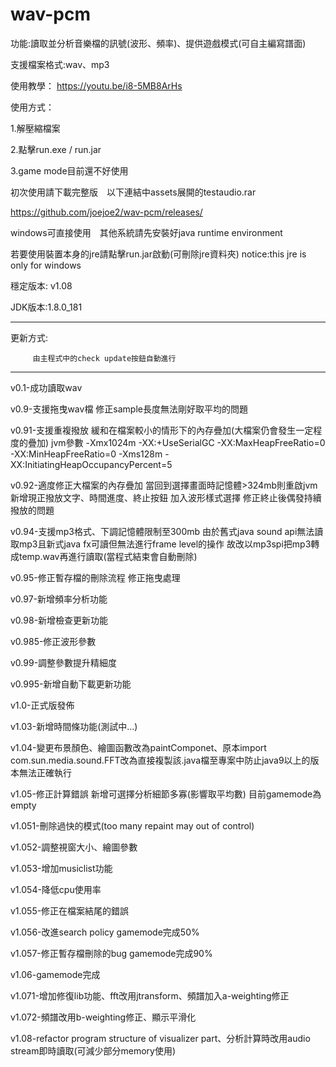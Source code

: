 # wav-pcm

功能:讀取並分析音樂檔的訊號(波形、頻率)、提供遊戲模式(可自主編寫譜面)

支援檔案格式:wav、mp3

使用教學： https://youtu.be/i8-5MB8ArHs

使用方式：

  1.解壓縮檔案

  2.點擊run.exe / run.jar
  
  3.game mode目前還不好使用

初次使用請下載完整版　以下連結中assets展開的testaudio.rar

https://github.com/joejoe2/wav-pcm/releases/

windows可直接使用　其他系統請先安裝好java runtime environment

若要使用裝置本身的jre請點擊run.jar啟動(可刪除jre資料夾)
notice:this jre is only for windows


穩定版本: v1.08

JDK版本:1.8.0_181

----------------------------------------------------------------------------------------------------------------------------------------
更新方式:
         
         由主程式中的check update按鈕自動進行

--------------------------------------------------------------------------------------------------------------------------------------
v0.1-成功讀取wav

v0.9-支援拖曳wav檔 修正sample長度無法剛好取平均的問題

v0.91-支援重複撥放 緩和在檔案較小的情形下的內存疊加(大檔案仍會發生一定程度的疊加)  jvm參數 -Xmx1024m  -XX:+UseSerialGC -XX:MaxHeapFreeRatio=0 -XX:MinHeapFreeRatio=0 -Xms128m -XX:InitiatingHeapOccupancyPercent=5

v0.92-適度修正大檔案的內存疊加 當回到選擇畫面時記憶體>324mb則重啟jvm 新增現正撥放文字、時間進度、終止按鈕  加入波形樣式選擇  修正終止後偶發持續撥放的問題

v0.94-支援mp3格式、下調記憶體限制至300mb   由於舊式java sound api無法讀取mp3且新式java fx可讀但無法進行frame level的操作 故改以mp3spi把mp3轉成temp.wav再進行讀取(當程式結束會自動刪除)

v0.95-修正暫存檔的刪除流程 修正拖曳處理

v0.97-新增頻率分析功能

v0.98-新增檢查更新功能

v0.985-修正波形參數

v0.99-調整參數提升精細度

v0.995-新增自動下載更新功能

v1.0-正式版發佈

v1.03-新增時間條功能(測試中...)

v1.04-變更布景顏色、繪圖函數改為paintComponet、原本import com.sun.media.sound.FFT改為直接複製該.java檔至專案中防止java9以上的版本無法正確執行 

v1.05-修正計算錯誤 新增可選擇分析細節多寡(影響取平均數)   目前gamemode為empty

v1.051-刪除過快的模式(too many repaint may out of control)

v1.052-調整視窗大小、繪圖參數

v1.053-增加musiclist功能

v1.054-降低cpu使用率

v1.055-修正在檔案結尾的錯誤

v1.056-改進search policy  gamemode完成50%

v1.057-修正暫存檔刪除的bug  gamemode完成90%

v1.06-gamemode完成

v1.071-增加修復lib功能、fft改用jtransform、頻譜加入a-weighting修正

v1.072-頻譜改用b-weighting修正、顯示平滑化

v1.08-refactor program structure of visualizer part、分析計算時改用audio stream即時讀取(可減少部分memory使用)
